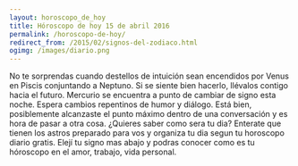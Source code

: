 ```yaml
---
layout: horoscopo_de_hoy
title: Hóroscopo de hoy 15 de abril 2016
permalink: /horoscopo-de-hoy/
redirect_from: /2015/02/signos-del-zodiaco.html
ogimg: /images/diario.png
---
```

No te sorprendas cuando destellos de intuición sean encendidos por Venus en Piscis conjuntando a Neptuno. Si se siente bien hacerlo, llévalos contigo hacia el futuro. Mercurio se encuentra a punto de cambiar de signo esta noche. Espera cambios repentinos de humor y diálogo. Está bien, posiblemente alcanzaste el punto máximo dentro de una conversación y es hora de pasar a otra cosa.
¿Quieres saber como sera tu dia? Enterate que tienen los astros preparado para vos y organiza tu dia segun tu horoscopo diario gratis. Elejí tu signo mas abajo y podras conocer como es tu hóroscopo en el amor, trabajo, vida personal.